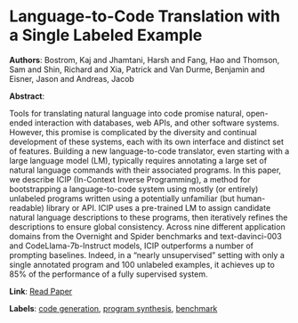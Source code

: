 # Language-to-Code Translation with a Single Labeled Example

**Authors**: Bostrom, Kaj and Jhamtani, Harsh and Fang, Hao and Thomson, Sam and Shin, Richard and Xia, Patrick and Van Durme, Benjamin and Eisner, Jason and Andreas, Jacob

**Abstract**:

Tools for translating natural language into code promise natural, open-ended interaction with databases, web APIs, and other software systems. However, this promise is complicated by the diversity and continual development of these systems, each with its own interface and distinct set of features. Building a new language-to-code translator, even starting with a large language model (LM), typically requires annotating a large set of natural language commands with their associated programs. In this paper, we describe ICIP (In-Context Inverse Programming), a method for bootstrapping a language-to-code system using mostly (or entirely) unlabeled programs written using a potentially unfamiliar (but human-readable) library or API. ICIP uses a pre-trained LM to assign candidate natural language descriptions to these programs, then iteratively refines the descriptions to ensure global consistency. Across nine different application domains from the Overnight and Spider benchmarks and text-davinci-003 and CodeLlama-7b-Instruct models, ICIP outperforms a number of prompting baselines. Indeed, in a “nearly unsupervised” setting with only a single annotated program and 100 unlabeled examples, it achieves up to 85% of the performance of a fully supervised system.

**Link**: [Read Paper](https://aclanthology.org/2024.emnlp-main.462)

**Labels**: [code generation](../../labels/code_generation.md), [program synthesis](../../labels/program_synthesis.md), [benchmark](../../labels/benchmark.md)

